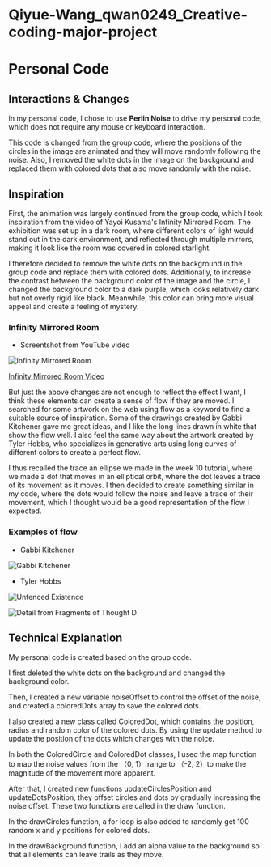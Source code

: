 # Qiyue-Wang_qwan0249_Creative-coding-major-project
# Personal Code

## Interactions & Changes

In my personal code, I chose to use **Perlin Noise** to drive my personal code, which does not require any mouse or keyboard interaction. 

This code is changed from the group code, where the positions of the circles in the image are animated and they will move randomly following the noise. Also, I removed the white dots in the image on the background and replaced them with colored dots that also move randomly with the noise.

## Inspiration
First, the animation was largely continued from the group code, which I took inspiration from the video of Yayoi Kusama's Infinity Mirrored Room. The exhibition was set up in a dark room, where different colors of light would stand out in the dark environment, and reflected through multiple mirrors, making it look like the room was covered in colored starlight.

I therefore decided to remove the white dots on the background in the group code and replace them with colored dots. Additionally, to increase the contrast between the background color of the image and the circle, I changed the background color to a dark purple, which looks relatively dark but not overly rigid like black. Meanwhile, this color can bring more visual appeal and create a feeling of mystery.

### Infinity Mirrored Room
- Screentshot from YouTube video

![Infinity Mirrored Room](readmeImages\Infinity_Mirrored_Room.jpg)
  
[Infinity Mirrored Room Video](https://www.youtube.com/watch?app=desktop&v=vebDk7xQmCw)


But just the above changes are not enough to reflect the effect I want, I think these elements can create a sense of flow if they are moved. I searched for some artwork on the web using flow as a keyword to find a suitable source of inspiration. Some of the drawings created by Gabbi Kitchener gave me great ideas, and I like the long lines drawn in white that show the flow well. I also feel the same way about the artwork created by Tyler Hobbs, who specializes in generative arts using long curves of different colors to create a perfect flow.

I thus recalled the trace an ellipse we made in the week 10 tutorial, where we made a dot that moves in an elliptical orbit, where the dot leaves a trace of its movement as it moves. I then decided to create something similar in my code, where the dots would follow the noise and leave a trace of their movement, which I thought would be a good representation of the flow I expected.
 

### Examples of flow
- Gabbi Kitchener 

![Gabbi Kitchener ](readmeImages\Gabbi_Kitchener.jpg)

- Tyler Hobbs

![Unfenced Existence](readmeImages\Unfenced_Existence.jpg)

![Detail from Fragments of Thought D](readmeImages\Detail_from_Fragments_of_Thought_D.jpg)
  

## Technical Explanation
My personal code is created based on the group code.

I first deleted the white dots on the background and changed the background color.

Then, I created a new variable noiseOffset to control the offset of the noise, and created a coloredDots array to save the colored dots.

I also created a new class called ColoredDot, which contains the position, radius and random color of the colored dots. By using the update method to update the position of the dots which changes with the noice.

In both the ColoredCircle and ColoredDot classes, I used the map function to map the noise values from the （0, 1） range to （-2, 2）to make the magnitude of the movement more apparent.

After that, I created new functions updateCirclesPosition and updateDotsPosition, they offset circles and dots by gradually increasing the noise offset. These two functions are called in the draw function.

In the drawCircles function, a for loop is also added to randomly get 100 random x and y positions for colored dots.

In the drawBackground function, I add an alpha value to the background so that all elements can leave trails as they move.
